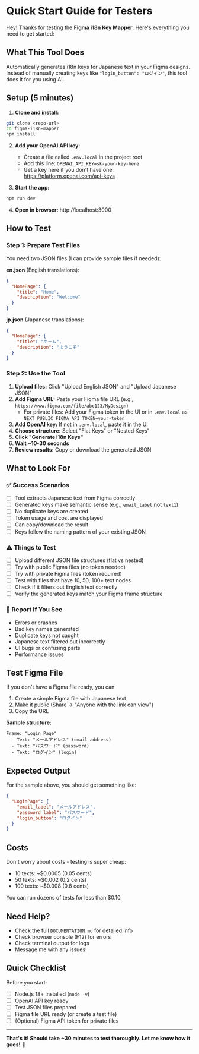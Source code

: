 # Quick Start Guide for Testers

Hey! Thanks for testing the **Figma i18n Key Mapper**. Here's everything you need to get started:

## What This Tool Does

Automatically generates i18n keys for Japanese text in your Figma designs. Instead of manually creating keys like `"login_button": "ログイン"`, this tool does it for you using AI.

## Setup (5 minutes)

1. **Clone and install:**
```bash
git clone <repo-url>
cd figma-i18n-mapper
npm install
```

2. **Add your OpenAI API key:**
   - Create a file called `.env.local` in the project root
   - Add this line: `OPENAI_API_KEY=sk-your-key-here`
   - Get a key here if you don't have one: https://platform.openai.com/api-keys

3. **Start the app:**
```bash
npm run dev
```

4. **Open in browser:** http://localhost:3000

## How to Test

### Step 1: Prepare Test Files

You need two JSON files (I can provide sample files if needed):

**en.json** (English translations):
```json
{
  "HomePage": {
    "title": "Home",
    "description": "Welcome"
  }
}
```

**jp.json** (Japanese translations):
```json
{
  "HomePage": {
    "title": "ホーム",
    "description": "ようこそ"
  }
}
```

### Step 2: Use the Tool

1. **Upload files:** Click "Upload English JSON" and "Upload Japanese JSON"
2. **Add Figma URL:** Paste your Figma file URL (e.g., `https://www.figma.com/file/abc123/MyDesign`)
   - For private files: Add your Figma token in the UI or in `.env.local` as `NEXT_PUBLIC_FIGMA_API_TOKEN=your-token`
3. **Add OpenAI key:** If not in `.env.local`, paste it in the UI
4. **Choose structure:** Select "Flat Keys" or "Nested Keys"
5. **Click "Generate i18n Keys"**
6. **Wait ~10-30 seconds**
7. **Review results:** Copy or download the generated JSON

## What to Look For

### ✅ Success Scenarios
- [ ] Tool extracts Japanese text from Figma correctly
- [ ] Generated keys make semantic sense (e.g., `email_label` not `text1`)
- [ ] No duplicate keys are created
- [ ] Token usage and cost are displayed
- [ ] Can copy/download the result
- [ ] Keys follow the naming pattern of your existing JSON

### ⚠️ Things to Test
- [ ] Upload different JSON file structures (flat vs nested)
- [ ] Try with public Figma files (no token needed)
- [ ] Try with private Figma files (token required)
- [ ] Test with files that have 10, 50, 100+ text nodes
- [ ] Check if it filters out English text correctly
- [ ] Verify the generated keys match your Figma frame structure

### 🐛 Report If You See
- Errors or crashes
- Bad key names generated
- Duplicate keys not caught
- Japanese text filtered out incorrectly
- UI bugs or confusing parts
- Performance issues

## Test Figma File

If you don't have a Figma file ready, you can:
1. Create a simple Figma file with Japanese text
2. Make it public (Share → "Anyone with the link can view")
3. Copy the URL

**Sample structure:**
```
Frame: "Login Page"
  - Text: "メールアドレス" (email address)
  - Text: "パスワード" (password)
  - Text: "ログイン" (login)
```

## Expected Output

For the sample above, you should get something like:
```json
{
  "LoginPage": {
    "email_label": "メールアドレス",
    "password_label": "パスワード",
    "login_button": "ログイン"
  }
}
```

## Costs

Don't worry about costs - testing is super cheap:
- 10 texts: ~$0.0005 (0.05 cents)
- 50 texts: ~$0.002 (0.2 cents)
- 100 texts: ~$0.008 (0.8 cents)

You can run dozens of tests for less than $0.10.

## Need Help?

- Check the full `DOCUMENTATION.md` for detailed info
- Check browser console (F12) for errors
- Check terminal output for logs
- Message me with any issues!

## Quick Checklist

Before you start:
- [ ] Node.js 18+ installed (`node -v`)
- [ ] OpenAI API key ready
- [ ] Test JSON files prepared
- [ ] Figma file URL ready (or create a test file)
- [ ] (Optional) Figma API token for private files

---

**That's it! Should take ~30 minutes to test thoroughly. Let me know how it goes!** 🚀
